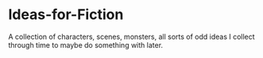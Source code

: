 # Ideas-for-Fiction
A collection of characters, scenes, monsters, all sorts of odd ideas I collect through time to maybe do something with later.
